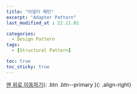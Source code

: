 ```yaml
---
title: "어뎁터 패턴"
excerpt: "Adapter Pattern"
last_modified_at : 22.11.01

categories:
  - Design Pattern
tags:
  - [Structural Pattern]

toc: true
toc_sticky: true
---
```



[맨 위로 이동하기](#){: .btn .btn--primary }{: .align-right}